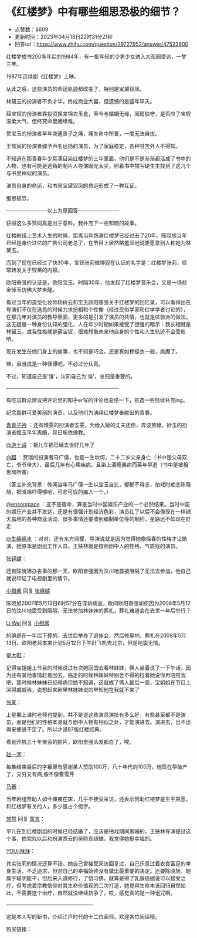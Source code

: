 # 《红楼梦》中有哪些细思恐极的细节？
- 点赞数：8609
- 更新时间：2023年04月18日22时31分21秒
- 回答url：https://www.zhihu.com/question/29727952/answer/47523600
<body>
 <p data-pid="RA0fO7Jc">红楼梦成书200多年后的1984年，有一批年轻的少男少女进入大观园受训，一梦三年。</p>
 <p data-pid="uEWY9WBr">1987年连续剧《红楼梦》上映。</p>
 <p data-pid="KXQLJZ8d">从此之后，这些演员的命运轨迹都改变了，特别是宝黛钗凤。</p>
 <p data-pid="jPN84Lf7">林黛玉的扮演者不负才华，终成商业大器，但遗憾的是盛年早夭。</p>
 <p data-pid="-eHbNv5P">薛宝钗的扮演者靠投资换来锦衣玉食，至今与婚姻无缘，闺房独守，是否应了宝钗温柔大气，但终究命里姻缘难。</p>
 <p data-pid="sBfsQdWW">贾宝玉的扮演者早年突遇丧子之痛，痛失命中所爱，一度无法自拔。</p>
 <p data-pid="M0SmH6J0">王熙凤的扮演者嫁予声名远扬的演员，为了家庭稳定，各种甘苦外人不得知。</p>
 <p data-pid="MNxIc0wN">不知道在那青春年少耳濡目染红楼梦的三年里面，他们是不是渐渐都活成了书中的人物，也有可能是选角的制片人导演眼光太尖，照着书中描写硬生生找到了这几个与书里神似的演员。</p>
 <p data-pid="GzdHh6qG">演员自身的命运，和书里宝黛钗凤的命运形成了一种互证。</p>
 <p data-pid="EK86-Ax9">细思极恐。</p>
 <p data-pid="jy5ujCi9">————————以上为原回答————————</p>
 <p data-pid="lIGno-Fz">获得这么多赞同真是出乎意料。我补充下一些知晓的故事。</p>
 <p data-pid="k8fui3w7">红楼剧组上艺术人生的时候，距离当年饰演红楼梦已经过去了20年。陈晓旭当年已经是身价过亿的广告公司老总了，在节目上居然略羞涩地说更愿意别人称她为林黛玉。</p>
 <p data-pid="k7qpHecz">而到了现在已经过了快30年，宝钗张莉微博现在认证的名字是：红楼梦张莉，经常转发关于钗黛的内容。</p>
 <p data-pid="bA8KL1N2">欧阳奋强的认证是，欧阳宝玉。时隔30年，他发起了红楼梦音乐会，又是一场悲金悼玉仿佛大梦未醒。</p>
 <p data-pid="arBteTCr">看过当年的造型化妆师杨树云和宝玉欧阳奋强关于红楼梦的回忆录，可以看得出在导演们不仅在选角的时候力求扮相和个性像（经过民俗学家和红学学者讨论的），在那几年对演员的教导里面，更多的是引发了演员的共情，也就是体验派的做法。这无疑是一种身份认知的强化，人在年少时期如果接受了很强的暗示：我长相就是林黛玉，或我性格就是薛宝钗，很难想象未来他自身的个性和人生轨迹不会受影响。</p>
 <p data-pid="LBdeML1B">现在发生在他们身上的故事，也不知是巧合，还是真如程蝶衣一般，疯魔了。</p>
 <p data-pid="zG6yoKSZ">嘛，且当成是一种怪谭吧，不必过分认真。</p>
 <p data-pid="xRFtEv6m">不过，知道自己是'谁'，认知自己为'谁'，总归是重要的。</p>
 <p data-pid="jn3WBmt1">——————————————————————</p>
 <p data-pid="Jhv3x9bp">有吃瓜群众建议把评论里的知乎er写的评论也总结一下，挑选一些陆续补充ing。</p>
 <p data-pid="AWZhoh5x">纪念那群可爱美丽的演员，以及他们为演绎红楼梦奉献出的青春。</p>
 <p data-pid="4T2K4-R8"><a href="http://www.zhihu.com/people/huang-xiao-nuan-36" class="internal">青青子衿</a> ：还有晴雯的扮演者安雯，为给入狱的丈夫还债，奔波劳碌。妙玉的扮演者姬玉早年离婚，现已皈依佛教。</p>
 <p data-pid="ZKsqqFpm"><a class="member_mention" href="https://www.zhihu.com/people/3f7bfb9e3577cf7471b1ed49a7d902d8" data-hash="3f7bfb9e3577cf7471b1ed49a7d902d8" data-hovercard="p$b$3f7bfb9e3577cf7471b1ed49a7d902d8">@道十诫</a> ：板儿车祸已经去世好几年了</p>
 <p data-pid="txlOpqE4"><a class="member_mention" href="https://www.zhihu.com/people/960f6a1df0412849906a714fc5f5b96d" data-hash="960f6a1df0412849906a714fc5f5b96d" data-hovercard="p$b$960f6a1df0412849906a714fc5f5b96d">@超</a> ：贾瑞的扮演者马广儒，也是一生坎坷，二十二岁父亲身亡（书中是父母双亡，爷爷带大），最后几年有心理疾病，且染上酒瘾暴病而英年早逝（书中是被相思局所害）</p>
 <p data-pid="4VtvlQUh">（答主补充背景：传闻当年马广儒一生以宝玉自比，郁郁不得志，拍戏时痴恋陈晓旭，把晓旭吓得够呛，可悲可叹的痴人一个。）</p>
 <p data-pid="QI2rlNUV"><a class="member_mention" href="https://www.zhihu.com/people/40ec7ef663aec9b0d9551d4ec41aff1e" data-hash="40ec7ef663aec9b0d9551d4ec41aff1e" data-hovercard="p$b$40ec7ef663aec9b0d9551d4ec41aff1e">@ensorspace</a> ：这不是宿命，算是当时中国娱乐产业的一个必然结果。当时中国的娱乐产业并不发达，还是有很强计划经济色彩，演员红了以后不会像现在一样铺天盖地的各种商业活动，很多事情还要收到编制单位等的制约，星路远不如现在好走</p>
 <p data-pid="ywI-sl-6"><a class="member_mention" href="https://www.zhihu.com/people/9716adc74ed906724dbc8ffa9510cf68" data-hash="9716adc74ed906724dbc8ffa9510cf68" data-hovercard="p$b$9716adc74ed906724dbc8ffa9510cf68">@生绵绵冰</a> ：对对，还有东方闻樱，导演说就是因为觉得她像探春的性格才让她演，她原本是剧组工作人员。王扶林就是按照剧中人的性格、气质找的演员。</p>
 <p data-pid="eQBQnGqT"><a href="http://www.zhihu.com/people/zhang-duo-qian-18" class="internal">张铎缱</a>：</p>
 <p data-pid="YVrbEK_i">还有陈晓旭办丧事的那一天，欧阳奋强因为汶川地震被阻隔了无法去参加，他自己就说印证了电视剧里的情节。</p>
 <p data-pid="yetaokfw"><a href="http://www.zhihu.com/people/chengzimo" class="internal">小橙酱</a> 回复 <a href="http://www.zhihu.com/people/zhang-duo-qian-18" class="internal">张铎缱</a></p>
 <p data-pid="JEUZf4ps">陈晓旭2007年5月13日6时57分在深圳病逝，敢问欧阳奋强如何因为2008年5月12日的汶川地震受到阻隔，无法参加林妹妹的葬礼，葬礼难道会在去世一年后举行？</p>
 <p data-pid="dFhHvQLZ"><a href="http://www.zhihu.com/people/li-lin-9-83" class="internal">Li Wei</a> 回复 <a href="http://www.zhihu.com/people/chengzimo" class="internal">小橙酱</a></p>
 <p data-pid="12W7aXPx">的确是在一年后下葬的，去世后举办了追悼会，然后修墓地，葬礼在2008年5月13日。欧阳老师本来计划5月12日下午赶飞机去北京，但是地震无情。</p>
 <p data-pid="GcYqxAU8"><a href="http://www.zhihu.com/people/tong-da-xie" class="internal">童大鞋</a>：</p>
 <p data-pid="IXVuZLUm">记得宝姐姐上节目的时候说过有次她回国去看林妹妹，俩人坐着说了一下午话，因为还有其他事情赶着回去，临走的时候林妹妹特别舍不得的拉着她说你再陪陪我吧，那时候林妹妹已经得病但她不知道，这就成了俩人最后一面，宝姐姐在节目上哭得戚戚焉，说想起来剧里林妹妹说的早知他在我就不来了</p>
 <p data-pid="ZygtqbBK"><a href="http://www.zhihu.com/people/zhang-mou-1-49" class="internal">张某</a>：</p>
 <p data-pid="kgL6Y1Iz">上星期上课时老师也提到，并不是说这些演员演技有多么好，有些甚至都不是演员，而是他们的性格本身就与剧中人物有相似之处，才能演进去。演进去，出不出得来便说不定了。所以才说87版红楼经典。</p>
 <p data-pid="-ZZ43iva">看到开机三十年聚会的照片，欧阳奋强头发都白了，唉。</p>
 <p data-pid="Te3W5UME"><a href="http://www.zhihu.com/people/zhao-yihe-59" class="internal">赵一河</a>：</p>
 <p data-pid="JyIqwd9V">每集结束最后的字幕里有感谢某人赞助100万，八十年代的100万，他现在早破产了，又穷又有病,像不像曹雪芹</p>
 <p data-pid="qynCdx1q"><a href="http://www.zhihu.com/people/ma-sai-87" class="internal">马赛</a>：</p>
 <p data-pid="2f3aiI7i">当年剧组赞助人如今瘫痪在床，几乎不接受采访，还表示赞助红楼梦是生平夙愿。和红楼梦有关的人，多少是占个痴字。</p>
 <p data-pid="lHaax4a1"><a href="http://www.zhihu.com/people/you-ran-54-62" class="internal">悠然</a> 回复 <a href="http://www.zhihu.com/people/tong-yan-58-83" class="internal">童言</a>：</p>
 <p data-pid="bef21tSz">平儿在到红楼剧组的时候已经结婚了，应该是拍戏期间离婚的，王扶林导演提过这个事，拍完戏以后和扮演贾云的吴晓东结婚，我觉得她挺幸福的。</p>
 <p data-pid="TpctN42b"><a href="http://www.zhihu.com/people/dong-jian-38" class="internal">YOUji拜拜</a>：</p>
 <p data-pid="JOOIhBTv">其实张莉的情况还算不错，她自己曾接受采访回复过，自己乐意过着衣食富足的单身生活，不乏追求，但对自己的幸福始终没有做出最重要的决定。还要陈晓旭，她属于聪明能干，但后来入道修行，了悟习佛，就算是得了乳腺癌据说可以接受治疗，但考虑着宗教信仰对其生命价值观的二次打造，她觉得生命本该回归自然如此，不需要这个治疗，自然就没继续抗争了，哎，感觉真的是一种诅咒啊。</p>
 <p data-pid="anPeVfLd">—————————————————</p>
 <p data-pid="hdydWrhr">这是本人写的新书，介绍江户时代的十二位画师，欢迎各位阅读哦。</p>
 <p data-pid="9Cf2XcGE">购买链接：</p><a data-draft-node="block" data-draft-type="mcn-link-card" data-mcn-id="1418163825635528704"></a>
 <p></p>
</body>